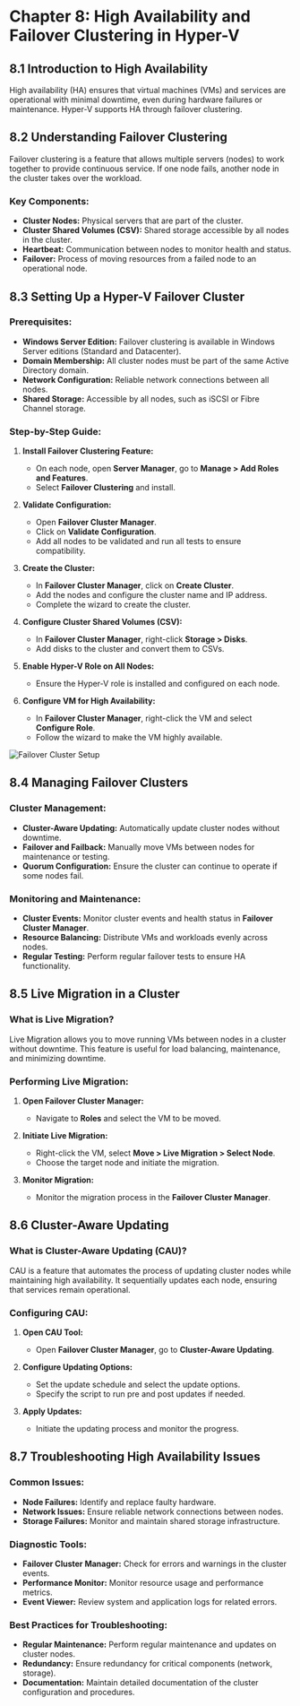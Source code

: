 # Chapter 8: High Availability and Failover Clustering in Hyper-V

## 8.1 Introduction to High Availability

High availability (HA) ensures that virtual machines (VMs) and services are operational with minimal downtime, even during hardware failures or maintenance. Hyper-V supports HA through failover clustering.

## 8.2 Understanding Failover Clustering

Failover clustering is a feature that allows multiple servers (nodes) to work together to provide continuous service. If one node fails, another node in the cluster takes over the workload.

### Key Components:
- **Cluster Nodes:** Physical servers that are part of the cluster.
- **Cluster Shared Volumes (CSV):** Shared storage accessible by all nodes in the cluster.
- **Heartbeat:** Communication between nodes to monitor health and status.
- **Failover:** Process of moving resources from a failed node to an operational node.

## 8.3 Setting Up a Hyper-V Failover Cluster

### Prerequisites:
- **Windows Server Edition:** Failover clustering is available in Windows Server editions (Standard and Datacenter).
- **Domain Membership:** All cluster nodes must be part of the same Active Directory domain.
- **Network Configuration:** Reliable network connections between all nodes.
- **Shared Storage:** Accessible by all nodes, such as iSCSI or Fibre Channel storage.

### Step-by-Step Guide:

1. **Install Failover Clustering Feature:**
   - On each node, open **Server Manager**, go to **Manage > Add Roles and Features**.
   - Select **Failover Clustering** and install.

2. **Validate Configuration:**
   - Open **Failover Cluster Manager**.
   - Click on **Validate Configuration**.
   - Add all nodes to be validated and run all tests to ensure compatibility.

3. **Create the Cluster:**
   - In **Failover Cluster Manager**, click on **Create Cluster**.
   - Add the nodes and configure the cluster name and IP address.
   - Complete the wizard to create the cluster.

4. **Configure Cluster Shared Volumes (CSV):**
   - In **Failover Cluster Manager**, right-click **Storage > Disks**.
   - Add disks to the cluster and convert them to CSVs.

5. **Enable Hyper-V Role on All Nodes:**
   - Ensure the Hyper-V role is installed and configured on each node.

6. **Configure VM for High Availability:**
   - In **Failover Cluster Manager**, right-click the VM and select **Configure Role**.
   - Follow the wizard to make the VM highly available.

![Failover Cluster Setup](https://www.veeam.com/blog/wp-content/uploads/2014/09/1-adding-the-FC-feature.png)

## 8.4 Managing Failover Clusters

### Cluster Management:

- **Cluster-Aware Updating:** Automatically update cluster nodes without downtime.
- **Failover and Failback:** Manually move VMs between nodes for maintenance or testing.
- **Quorum Configuration:** Ensure the cluster can continue to operate if some nodes fail.

### Monitoring and Maintenance:

- **Cluster Events:** Monitor cluster events and health status in **Failover Cluster Manager**.
- **Resource Balancing:** Distribute VMs and workloads evenly across nodes.
- **Regular Testing:** Perform regular failover tests to ensure HA functionality.

## 8.5 Live Migration in a Cluster

### What is Live Migration?

Live Migration allows you to move running VMs between nodes in a cluster without downtime. This feature is useful for load balancing, maintenance, and minimizing downtime.

### Performing Live Migration:

1. **Open Failover Cluster Manager:**
   - Navigate to **Roles** and select the VM to be moved.

2. **Initiate Live Migration:**
   - Right-click the VM, select **Move > Live Migration > Select Node**.
   - Choose the target node and initiate the migration.

3. **Monitor Migration:**
   - Monitor the migration process in the **Failover Cluster Manager**.

## 8.6 Cluster-Aware Updating

### What is Cluster-Aware Updating (CAU)?

CAU is a feature that automates the process of updating cluster nodes while maintaining high availability. It sequentially updates each node, ensuring that services remain operational.

### Configuring CAU:

1. **Open CAU Tool:**
   - Open **Failover Cluster Manager**, go to **Cluster-Aware Updating**.

2. **Configure Updating Options:**
   - Set the update schedule and select the update options.
   - Specify the script to run pre and post updates if needed.

3. **Apply Updates:**
   - Initiate the updating process and monitor the progress.

## 8.7 Troubleshooting High Availability Issues

### Common Issues:

- **Node Failures:** Identify and replace faulty hardware.
- **Network Issues:** Ensure reliable network connections between nodes.
- **Storage Failures:** Monitor and maintain shared storage infrastructure.

### Diagnostic Tools:

- **Failover Cluster Manager:** Check for errors and warnings in the cluster events.
- **Performance Monitor:** Monitor resource usage and performance metrics.
- **Event Viewer:** Review system and application logs for related errors.

### Best Practices for Troubleshooting:

- **Regular Maintenance:** Perform regular maintenance and updates on cluster nodes.
- **Redundancy:** Ensure redundancy for critical components (network, storage).
- **Documentation:** Maintain detailed documentation of the cluster configuration and procedures.
